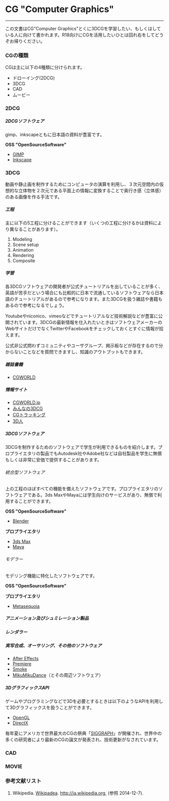 # CG "Computer Graphics"
---

この文書はCG"Computer Graphics"とくに3DCGを学習したい、もしくはしている人に向けて書かれます。R18向けにCGを活用したいひとは回れ右をしてどうぞお帰りください。

### CGの種類

CGは主に以下の4種類に分けられます。

* ドローイング(2DCG)
* 3DCG
* CAD
* ムービー

### 2DCG

##### 2DCGソフトウェア
gimp、inkscapeともに日本語の資料が豊富です。

**OSS "OpenSourceSoftware"**

* [GIMP][gimp]
* [Inkscape][inkscape]

### 3DCG

動画や静止画を制作するためにコンピュータの演算を利用し、３次元空間内の仮想的な立体物を２次元である平面上の情報に変換することで奥行き感（立体感）のある画像を作る手法です。

##### 工程
主に以下の5工程に分けることができます（いくつの工程に分けるかは資料により異なることがあります）。

1. Modeling
2. Scene setup
3. Animation
4. Rendering
5. Composite 

##### 学習

各3DCGソフトウェアの開発者が公式チュートリアルを出していることが多く、英語が苦手だという場合にも比較的に日本で流通しているソフトウェアなら日本語のチュートリアルがあるので参考になります。また3DCGを扱う雑誌や書籍もあるので参考になるでしょう。

Youtubeやniconico、vimeoなどでチュートリアルなど技術解説などが豊富に公開されています。3DCGの最新情報を仕入れたいときはソフトウェアメーカーのWebサイトだけでなくTwitterやFacebookをチェックしておくとすぐに情報が拾えます。

公式非公式問わずコミュニティやユーザグループ、掲示板などが存在するので分からないことなどを質問できますし、知識のアウトプットもできます。

##### 雑誌書籍

* [CGWORLD][CGW]

##### 情報サイト

* [CGWORLD.jp][cgworld.jp]
* [みんなの3DCG][minnano]
* [CGトラッキング][tracking]
* [3D人][3dnchu]

##### 3DCGソフトウェア

3DCGを制作するためのソフトウェアで学生が利用できるものを紹介します。プロプライエタリの製品でもAutodesk社やAdobe社などは自社製品を学生に無償もしくは非常に安価で提供することがあります。

###### 統合型ソフトウェア

上の工程のほぼすべての機能を備えたソフトウェアです。プロプライエタリのソフトウェアである。3ds MaxやMayaには学生向けのサービスがあり、無償で利用することができます。

**OSS "OpenSourceSoftware"**

* [Blender][blender]

**プロプライエタリ**

* [3ds Max][autodesk]
* [Maya][autodesk]

###### モデラー

モデリング機能に特化したソフトウェアです。

**OSS "OpenSourceSoftware"**

**プロプライエタリ**

* [Metasequoia][metaseq]

##### アニメーション及びシュミレーション製品

##### レンダラー

##### 実写合成、オーサリング、その他のソフトウェア

* [After Effects][adobe]
* [Premiere][adobe]
* [Smoke][autodesk]
* [MikuMikuDance][mmd]（とその周辺ソフトウェア）

##### 3DグラフィックスAPI
ゲームやプログラミングなどで3Dを必要とするときは以下のようなAPIを利用して3Dグラフィックスを扱うことができます。

* [OpenGL][opengl]
* [DirectX][dx]


毎年夏にアメリカで世界最大のCGの祭典「[SIGGRAPH][SIGGRAPH]」が開催され、世界中の多くの研究者により最新のCGの論文が発表され、技術更新がなされています。

### CAD

### MOVIE

### 参考文献リスト

1. Wikipedia. [Wikipadea][wikipedia]. http://ja.wikipedia.org, (参照 2014-12-7).

[SIGGRAPH]:http://www.siggraph.org/
[wikipedia]:http://ja.wikipedia.org
[CGW]:http://www.wgn.co.jp/cgw/
[cgworld.jp]:http://cgworld.jp/
[minnano]:http://minnano3dcg.jp/
[tracking]:http://cgtracking.net/
[3dnchu]:http://3dnchu.com/
[blender]:http://blender.jp/
[autodesk]:http://www.autodesk.co.jp/
[metaseq]:http://metaseq.net/jp/
[adobe]:http://www.adobe.com/jp/
[mmd]:http://www.geocities.jp/higuchuu4/
[opengl]:https://www.opengl.org/
[dx]:http://www.microsoft.com/ja-jp/directx/default.aspx
[gimp]:http://www.gimp.org/
[inkscape]:https://inkscape.org/ja/